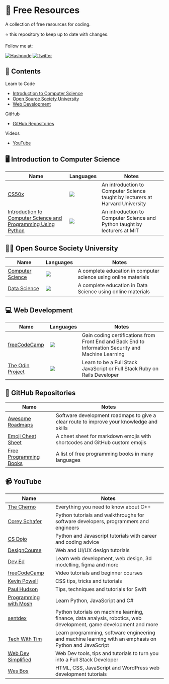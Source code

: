 # :floppy_disk: Free Resources
A collection of free resources for coding.

:star: this repository to keep up to date with changes.

Follow me at:

[![Hashnode](https://img.shields.io/badge/Hashnode-2962FF?style=for-the-badge&logo=hashnode&logoColor=white)](https://hashnode.com/@xanderbylo)
[![Twitter](https://img.shields.io/twitter/follow/xanderbylo?logo=twitter&style=for-the-badge)](https://twitter.com/xanderbylo)

## :memo: Contents

Learn to Code
* [Introduction to Computer Science](#desktop_computer-introduction-to-computer-science)
* [Open Source Society University](#student-open-source-society-university)
* [Web Development](#computer-web-development)

GitHub
* [GitHub Repositories](#minidisc-github-repositories)

Videos
* [YouTube](#video_camera-youtube)

## :desktop_computer: Introduction to Computer Science

| Name | Languages | Notes |
| --- | --- | --- |
| [CS50x](https://pll.harvard.edu/course/cs50-introduction-computer-science?delta=0) | <img src="https://skillicons.dev/icons?i=c,python,html,css,javascript,ruby"/> | An introduction to Computer Science taught by lecturers at Harvard University |
| [Introduction to Computer Science and Programming Using Python](https://www.edx.org/course/introduction-to-computer-science-and-programming-7) | <img src="https://skillicons.dev/icons?i=python"/> | An introduction to Computer Science and Python taught by lecturers at MIT |

## :student: Open Source Society University

| Name | Languages | Notes |
| --- | --- | --- |
| [Computer Science](https://github.com/ossu/computer-science) | <img src="https://skillicons.dev/icons?i=c,cpp,python,dart,flutter,html,css,javascript"/> | A complete education in computer science using online materials |
| [Data Science](https://github.com/ossu/data-science) | <img src="https://skillicons.dev/icons?i=java,python,r"/> | A complete education in Data Science using online materials |

## :computer: Web Development

| Name | Languages | Notes |
| --- | --- | --- |
| [freeCodeCamp](https://www.freecodecamp.org/) | <img src="https://skillicons.dev/icons?i=html,css,javascript,python"/> | Gain coding certifications from Front End and Back End to Information Security and Machine Learning | 
| [The Odin Project](https://www.theodinproject.com/) | <img src="https://skillicons.dev/icons?i=html,css,javascript,ruby"/> | Learn to be a Full Stack JavaScript or Full Stack Ruby on Rails Developer | 

## :minidisc: GitHub Repositories

| Name | Notes |
| --- | --- |
| [Awesome Roadmaps](https://github.com/liuchong/awesome-roadmaps) | Software development roadmaps to give a clear route to improve your knowledge and skills |
| [Emoji Cheat Sheet](https://github.com/ikatyang/emoji-cheat-sheet) | A cheet sheet for markdown emojis with shortcodes and GitHub custom emojis  |
| [Free Programming Books](https://github.com/EbookFoundation/free-programming-books) | A list of free programming books in many languages |

## :video_camera: YouTube

| Name | Notes |
| --- | --- |
| [The Cherno](https://www.youtube.com/c/TheChernoProject) | Everything you need to know about C++ |
| [Corey Schafer](https://www.youtube.com/c/Coreyms) | Python tutorials and walkthroughs for software developers, programmers and engineers |
| [CS Dojo](https://www.youtube.com/c/CSDojo) | Python and Javascript tutorials with career and coding advice |
| [DesignCourse](https://www.youtube.com/c/DesignCourse) | Web and UI/UX design tutorials |
| [Dev Ed](https://www.youtube.com/c/DevEd) | Learn web development, web design, 3d modelling, figma and more |
| [freeCodeCamp](https://www.youtube.com/c/Freecodecamp) | Video tutorials and beginner courses |
| [Kevin Powell](https://www.youtube.com/channel/UCJZv4d5rbIKd4QHMPkcABCw) | CSS tips, tricks and tutorials |
| [Paul Hudson](https://www.youtube.com/c/PaulHudson) | Tips, techniques and tutorials for Swift |
| [Programming with Mosh](https://www.youtube.com/c/programmingwithmosh) | Learn Python, JavaScript and C# |
| [sentdex](https://www.youtube.com/c/programmingwithmosh) | Python tutorials on machine learning, finance, data analysis, robotics, web development, game development and more |
| [Tech With Tim](https://www.youtube.com/c/TechWithTim) | Learn programming, software engineering and machine learning with an emphasis on Python and JavaScript |
| [Web Dev Simplified](https://www.youtube.com/c/WebDevSimplified/videos) | Web Dev tools, tips and tutorials to turn you into a Full Stack Developer |
| [Wes Bos](https://www.youtube.com/c/WesBos) | HTML, CSS, JavaScript and WordPress web development tutorials |